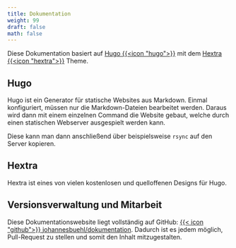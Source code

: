 ```yaml
---
title: Dokumentation
weight: 99
draft: false
math: false
---
```


Diese Dokumentation basiert auf [Hugo {{<icon "hugo">}}](https://gohugo.io/) mit dem [Hextra {{<icon "hextra">}}](https://github.com/imfing/hextra/) Theme.

## Hugo

Hugo ist ein Generator für statische Websites aus Markdown.
Einmal konfiguriert, müssen nur die Markdown-Dateien bearbeitet werden.
Daraus wird dann mit einem einzelnen Command die Website gebaut, welche durch einen statischen Webserver ausgespielt werden kann.

Diese kann man dann anschließend über beispielsweise `rsync` auf den Server kopieren.

## Hextra

Hextra ist eines von vielen kostenlosen und quelloffenen Designs für Hugo.

## Versionsverwaltung und Mitarbeit

Diese Dokumentationswebsite liegt vollständig auf GitHub: [{{< icon "github">}} johannesbuehl/dokumentation](https://github.com/johannesbuehl/dokumentation).
Dadurch ist es jedem möglich, Pull-Request zu stellen und somit den Inhalt mitzugestalten.
